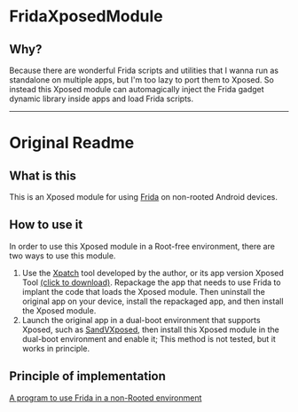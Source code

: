 # FridaXposedModule

## Why?

Because there are wonderful Frida scripts and utilities that I wanna run as standalone on multiple apps, but I'm too lazy to port them to Xposed.
So instead this Xposed module can automagically inject the Frida gadget dynamic library inside apps and load Frida scripts.


----

# Original Readme

## What is this
This is an Xposed module for using [Frida](https://github.com/frida/frida) on non-rooted Android devices.

## How to use it
In order to use this Xposed module in a Root-free environment, there are two ways to use this module.
1. Use the [Xpatch](https://github.com/WindySha/Xpatch) tool developed by the author, or its app version Xposed Tool [(click to download)](https://xposed-tool-app.oss-cn-beijing.aliyuncs.com/data/xposed_tool_v2.0.2.apk).
   Repackage the app that needs to use Frida to implant the code that loads the Xposed module. Then uninstall the original app on your device, install the repackaged app, and then install the Xposed module.
2. Launch the original app in a dual-boot environment that supports Xposed, such as [SandVXposed](https://github.com/ganyao114/SandVXposed), then install this Xposed module in the dual-boot environment and enable it;
   This method is not tested, but it works in principle.

## Principle of implementation
[A program to use Frida in a non-Rooted environment](https://windysha.github.io/2020/05/28/%E9%9D%9ERoot%E7%8E%AF%E5%A2%83%E4%B8%8B%E4%BD%BF%E7%94%A8Frida%E7%9A%84%E4%B8%80%E7%A7%8D%E6%96%B9%E6%A1%88/)